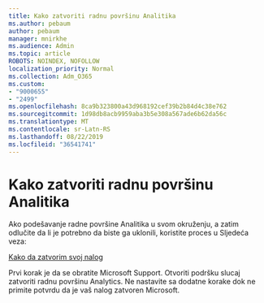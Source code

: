 ```yaml
---
title: Kako zatvoriti radnu površinu Analitika
ms.author: pebaum
author: pebaum
manager: mnirkhe
ms.audience: Admin
ms.topic: article
ROBOTS: NOINDEX, NOFOLLOW
localization_priority: Normal
ms.collection: Adm_O365
ms.custom:
- "9000655"
- "2499"
ms.openlocfilehash: 8ca9b323800a43d968192cef39b2b84d4c38e762
ms.sourcegitcommit: 1d98db8acb9959aba3b5e308a567ade6b62da56c
ms.translationtype: MT
ms.contentlocale: sr-Latn-RS
ms.lasthandoff: 08/22/2019
ms.locfileid: "36541741"
---
```

# <a name="how-to-close-your-desktop-analytics-account"></a>Kako zatvoriti radnu površinu Analitika

Ako podešavanje radne površine Analitika u svom okruženju, a zatim odlučite da li je potrebno da biste ga uklonili, koristite proces u Sljedeća veza:

[Kako da zatvorim svoj nalog](https://docs.microsoft.com/sccm/desktop-analytics/account-close)

Prvi korak je da se obratite Microsoft Support. Otvoriti podršku slucaj zatvoriti radnu površinu Analytics. Ne nastavite sa dodatne korake dok ne primite potvrdu da je vaš nalog zatvoren Microsoft.